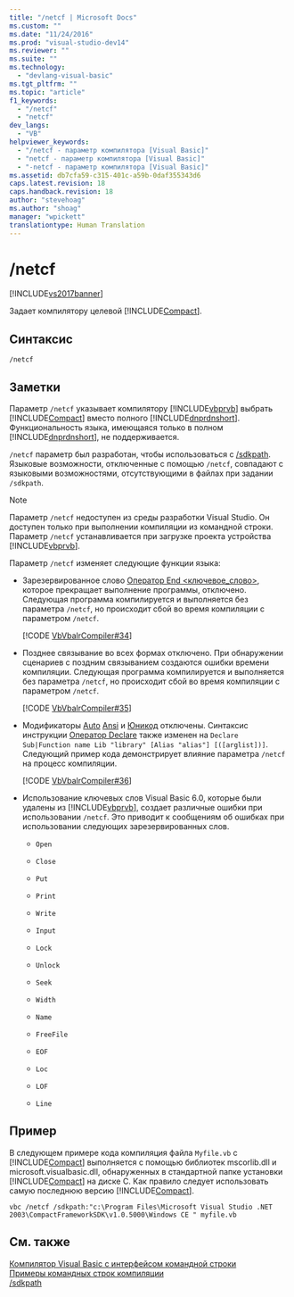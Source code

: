 ```yaml
---
title: "/netcf | Microsoft Docs"
ms.custom: ""
ms.date: "11/24/2016"
ms.prod: "visual-studio-dev14"
ms.reviewer: ""
ms.suite: ""
ms.technology: 
  - "devlang-visual-basic"
ms.tgt_pltfrm: ""
ms.topic: "article"
f1_keywords: 
  - "/netcf"
  - "netcf"
dev_langs: 
  - "VB"
helpviewer_keywords: 
  - "/netcf - параметр компилятора [Visual Basic]"
  - "netcf - параметр компилятора [Visual Basic]"
  - "-netcf - параметр компилятора [Visual Basic]"
ms.assetid: db7cfa59-c315-401c-a59b-0daf355343d6
caps.latest.revision: 18
caps.handback.revision: 18
author: "stevehoag"
ms.author: "shoag"
manager: "wpickett"
translationtype: Human Translation
---
```

# /netcf
[!INCLUDE[vs2017banner](../../../csharp/includes/vs2017banner.md)]

Задает компилятору целевой [!INCLUDE[Compact](../../../visual-basic/reference/command-line-compiler/includes/compact_md.md)].  
  
## Синтаксис  
  
```  
/netcf  
```  
  
## Заметки  
 Параметр `/netcf` указывает компилятору [!INCLUDE[vbprvb](../../../csharp/programming-guide/concepts/linq/includes/vbprvb_md.md)] выбрать [!INCLUDE[Compact](../../../visual-basic/reference/command-line-compiler/includes/compact_md.md)] вместо полного [!INCLUDE[dnprdnshort](../../../csharp/getting-started/includes/dnprdnshort_md.md)].  Функциональность языка, имеющаяся только в полном [!INCLUDE[dnprdnshort](../../../csharp/getting-started/includes/dnprdnshort_md.md)], не поддерживается.  
  
 `/netcf` параметр был разработан, чтобы использоваться с [\/sdkpath](../../../visual-basic/reference/command-line-compiler/sdkpath.md).  Языковые возможности, отключенные с помощью `/netcf`, совпадают с языковыми возможностями, отсутствующими в файлах при задании `/sdkpath`.  
  
> [!NOTE]
>  Параметр `/netcf` недоступен из среды разработки Visual Studio. Он доступен только при выполнении компиляции из командной строки.  Параметр `/netcf` устанавливается при загрузке проекта устройства [!INCLUDE[vbprvb](../../../csharp/programming-guide/concepts/linq/includes/vbprvb_md.md)].  
  
 Параметр `/netcf` изменяет следующие функции языка:  
  
-   Зарезервированное слово [Оператор End \<ключевое\_слово\>](../../../visual-basic/language-reference/statements/end-keyword-statement.md), которое прекращает выполнение программы, отключено.  Следующая программа компилируется и выполняется без параметра `/netcf`, но происходит сбой во время компиляции с параметром `/netcf`.  
  
     [!CODE [VbVbalrCompiler#34](../CodeSnippet/VS_Snippets_VBCSharp/VbVbalrCompiler#34)]  
  
-   Позднее связывание во всех формах отключено.  При обнаружении сценариев с поздним связыванием создаются ошибки времени компиляции.  Следующая программа компилируется и выполняется без параметра `/netcf`, но происходит сбой во время компиляции с параметром `/netcf`.  
  
     [!CODE [VbVbalrCompiler#35](../CodeSnippet/VS_Snippets_VBCSharp/VbVbalrCompiler#35)]  
  
-   Модификаторы [Auto](../../../visual-basic/language-reference/modifiers/auto.md) [Ansi](../../../visual-basic/language-reference/modifiers/ansi.md) и [Юникод](../../../visual-basic/language-reference/modifiers/unicode.md) отключены.  Синтаксис инструкции [Оператор Declare](../../../visual-basic/language-reference/statements/declare-statement.md) также изменен на `Declare Sub|Function name Lib "library" [Alias "alias"] [([arglist])]`.  Следующий пример кода демонстрирует влияние параметра `/netcf` на процесс компиляции.  
  
     [!CODE [VbVbalrCompiler#36](../CodeSnippet/VS_Snippets_VBCSharp/VbVbalrCompiler#36)]  
  
-   Использование ключевых слов Visual Basic 6.0, которые были удалены из [!INCLUDE[vbprvb](../../../csharp/programming-guide/concepts/linq/includes/vbprvb_md.md)], создает различные ошибки при использовании `/netcf`.  Это приводит к сообщениям об ошибках при использовании следующих зарезервированных слов.  
  
    -   `Open`  
  
    -   `Close`  
  
    -   `Put`  
  
    -   `Print`  
  
    -   `Write`  
  
    -   `Input`  
  
    -   `Lock`  
  
    -   `Unlock`  
  
    -   `Seek`  
  
    -   `Width`  
  
    -   `Name`  
  
    -   `FreeFile`  
  
    -   `EOF`  
  
    -   `Loc`  
  
    -   `LOF`  
  
    -   `Line`  
  
## Пример  
 В следующем примере кода компиляция файла `Myfile.vb` с [!INCLUDE[Compact](../../../visual-basic/reference/command-line-compiler/includes/compact_md.md)] выполняется с помощью библиотек mscorlib.dll и microsoft.visualbasic.dll, обнаруженных в стандартной папке установки [!INCLUDE[Compact](../../../visual-basic/reference/command-line-compiler/includes/compact_md.md)] на диске С.  Как правило следует использовать самую последнюю версию [!INCLUDE[Compact](../../../visual-basic/reference/command-line-compiler/includes/compact_md.md)].  
  
```  
vbc /netcf /sdkpath:"c:\Program Files\Microsoft Visual Studio .NET 2003\CompactFrameworkSDK\v1.0.5000\Windows CE " myfile.vb  
```  
  
## См. также  
 [Компилятор Visual Basic с интерфейсом командной строки](../../../visual-basic/reference/command-line-compiler/index.md)   
 [Примеры командных строк компиляции](../../../visual-basic/reference/command-line-compiler/sample-compilation-command-lines.md)   
 [\/sdkpath](../../../visual-basic/reference/command-line-compiler/sdkpath.md)